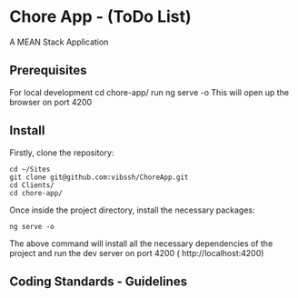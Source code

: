 # Chore App - (ToDo List)
A MEAN Stack Application

## Prerequisites

For local development
cd chore-app/
run ng serve -o
This will open up the browser on port 4200   

## Install

Firstly, clone the repository:

    cd ~/Sites
    git clone git@github.com:vibssh/ChoreApp.git
    cd Clients/
    cd chore-app/

Once inside the project directory, install the necessary packages:

    ng serve -o

The above command will install all the necessary dependencies of the project and run the dev server
on port 4200 ( http://localhost:4200)

## Coding Standards - Guidelines
